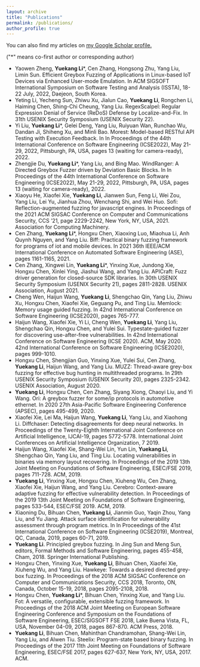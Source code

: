 ```yaml
---
layout: archive
title: "Publications"
permalink: /publications/
author_profile: true
---
```

You can also find my articles on <u><a href="https://scholar.google.com/citations?user=tuJEDb4AAAAJ&hl=en">my Google Scholar profile</a>.</u>

("*" means co-first author or corresponding author)

- Yaowen Zheng, **Yuekang Li***, Cen Zhang, Hongsong Zhu, Yang Liu, Limin Sun. Efficient Greybox Fuzzing of
  Applications in Linux-based IoT Devices via Enhanced User-mode Emulation. In ACM SIGSOFT
  International Symposium on Software Testing and Analysis (ISSTA), 18-22 July, 2022, Daejeon, South Korea.
- Yeting Li, Yecheng Sun, Zhiwu Xu, Jialun Cao, **Yuekang Li**, Rongchen Li, Haiming Chen, Shing-Chi Cheung,
  Yang Liu. RegexScalpel: Regular Expression Denial of Service (ReDoS) Defense by Localize-and-Fix. In 31th
  USENIX Security Symposium (USENIX Security 22).
- Yi Liu, **Yuekang Li***, Gelei Deng, Yang Liu, Ruiyuan Wan, Runchao Wu, Dandan Ji, Shiheng Xu, and Minli
  Bao. Morest: Model-based RESTful API Testing with Execution Feedback. In In Proceedings of the 44th
  International Conference on Software Engineering (ICSE2022), May 21-29, 2022, Pittsburgh, PA, USA, pages
  13 (waiting for camera-ready), 2022.
- Zhengjie Du, **Yuekang Li***, Yang Liu, and Bing Mao. WindRanger: A Directed Greybox Fuzzer driven by
  Deviation Basic Blocks. In In Proceedings of the 44th International Conference on Software Engineering
  (ICSE2022), May 21-29, 2022, Pittsburgh, PA, USA, pages 13 (waiting for camera-ready), 2022.
- Xiaoyu He, Xiaofei Xie, **Yuekang Li**, Jianwen Sun, Feng Li, Wei Zou, Yang Liu, Lei Yu, Jianhua Zhou,
  Wenchang Shi, and Wei Huo. Sofi: Reflection-augmented fuzzing for javascript engines. In Proceedings of the
  2021 ACM SIGSAC Conference on Computer and Communications Security, CCS ’21, page 2229-2242, New
  York, NY, USA, 2021. Association for Computing Machinery.
- Cen Zhang, **Yuekang Li***, Hongxu Chen, Xiaoxing Luo, Miaohua Li, Anh Quynh Nguyen, and Yang Liu. Biff:
  Practical binary fuzzing framework for programs of iot and mobile devices. In 2021 36th IEEE/ACM
  International Conference on Automated Software Engineering (ASE), pages 1161-1165, 2021.
- Cen Zhang, Xingwei Lin, **Yuekang Li***, Yinxing Xue, Jundong Xie, Hongxu Chen, Xinlei Ying, Jiashui Wang,
  and Yang Liu. APICraft: Fuzz driver generation for closed-source SDK libraries. In 30th USENIX Security
  Symposium (USENIX Security 21), pages 2811-2828. USENIX Association, August 2021.
- Cheng Wen, Haijun Wang, **Yuekang Li**, Shengchao Qin, Yang Liu, Zhiwu Xu, Hongxu Chen, Xiaofei Xie,
  Geguang Pu, and Ting Liu. Memlock: Memory usage guided fuzzing. In 42nd International Conference on
  Software Engineering (ICSE2020), pages 765-777.
- Haijun Wang, Xiaofei Xie, Yi Li, Cheng Wen, **Yuekang Li**, Yang Liu, Shengchao Qin, Hongxu Chen, and Yulei
  Sui. Typestate-guided fuzzer for discovering use-after-free vulnerabilities. In 42nd International Conference on
  Software Engineering (ICSE 2020). ACM, May 2020. 42nd International Conference on Software Engineering
  (ICSE2020), pages 999-1010.
- Hongxu Chen, Shengjian Guo, Yinxing Xue, Yulei Sui, Cen Zhang, **Yuekang Li**, Haijun Wang, and Yang Liu.
  MUZZ: Thread-aware grey-box fuzzing for effective bug hunting in multithreaded programs. In 29th USENIX
  Security Symposium (USENIX Security 20), pages 2325-2342. USENIX Association, August 2020.
- **Yuekang Li**, Hongxu Chen, Cen Zhang, Siyang Xiong, Chaoyi Liu, and Yi Wang. Ori: A greybox fuzzer for
  some/ip protocols in automotive ethernet. In 2020 27th Asia-Pacific Software Engineering Conference
  (APSEC), pages 495-499, 2020.
- Xiaofei Xie, Lei Ma, Haijun Wang, **Yuekang Li**, Yang Liu, and Xiaohong Li. Diffchaser: Detecting
  disagreements for deep neural networks. In Proceedings of the Twenty-Eighth International Joint Conference
  on Artificial Intelligence, IJCAI-19, pages 5772-5778. International Joint Conferences on Artificial Intelligence
  Organization, 7 2019.
- Haijun Wang, Xiaofei Xie, Shang-Wei Lin, Yun Lin, **Yuekang Li**, Shengchao Qin, Yang Liu, and Ting Liu.
  Locating vulnerabilities in binaries via memory layout recovering. In Proceedings of the 2019 13th Joint
  Meeting on Foundations of Software Engineering, ESEC/FSE 2019, pages 711-728. ACM, 2019.
- **Yuekang Li**, Yinxing Xue, Hongxu Chen, Xiuheng Wu, Cen Zhang, Xiaofei Xie, Haijun Wang, and Yang Liu.
  Cerebro: Context-aware adaptive fuzzing for effective vulnerability detection. In Proceedings of the 2019 13th
  Joint Meeting on Foundations of Software Engineering, pages 533-544, ESEC/FSE 2019. ACM, 2019.
- Xiaoning Du, Bihuan Chen, **Yuekang Li**, Jianmin Guo, Yaqin Zhou, Yang Liu, and Yu Jiang. Attack surface
  identification for vulnerability assessment through program metrics. In In Proceedings of the 41st International
  Conference on Software Engineering (ICSE2019), Montreal, QC, Canada, 2019, pages 60-71, 2019.
- **Yuekang Li**. Principled greybox fuzzing. In Jing Sun and Meng Sun, editors, Formal Methods and Software
  Engineering, pages 455-458, Cham, 2018. Springer International Publishing.
- Hongxu Chen, Yinxing Xue, **Yuekang Li**, Bihuan Chen, Xiaofei Xie, Xiuheng Wu, and Yang Liu. Hawkeye:
  Towards a desired directed grey-box fuzzing. In Proceedings of the 2018 ACM SIGSAC Conference on
  Computer and Communications Security, CCS 2018, Toronto, ON, Canada, October 15-19, 2018, pages
  2095-2108, 2018.
- Hongxu Chen, **Yuekang Li***, Bihuan Chen, Yinxing Xue, and Yang Liu. Fot: A versatile, configurable,
  extensible fuzzing framework. In Proceedings of the 2018 ACM Joint Meeting on European Software
  Engineering Conference and Symposium on the Foundations of Software Engineering, ESEC/SIGSOFT FSE
  2018, Lake Buena Vista, FL, USA, November 04-09, 2018, pages 867-870. ACM Press, 2018.
- **Yuekang Li**, Bihuan Chen, Mahinthan Chandramohan, Shang-Wei Lin, Yang Liu, and Alwen Tiu. Steelix:
  Program-state based binary fuzzing. In Proceedings of the 2017 11th Joint Meeting on Foundations of Software
  Engineering, ESEC/FSE 2017, pages 627-637, New York, NY, USA, 2017. ACM.
